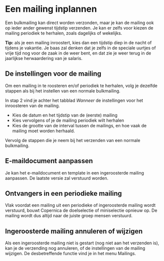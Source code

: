 # Een mailing inplannen

Een bulkmailing kan direct worden verzonden, maar je kan de mailing ook
op ieder ander gewenst tijdstip verzenden. Je kan er zelfs voor kiezen
de mailing periodiek te herhalen, zoals dagelijks of wekelijks.

**Tip:** als je een mailing inroostert, kies dan een tijdstip diep in de
nacht of tijdens je vakantie. Je baas zal denken dat je zelfs in de
speciale uurtjes of vrije tijd nog voor de zaak in de weer bent, en dat
zie je weer terug in de jaarlijkse herwaardering van je salaris.

De instellingen voor de mailing
-------------------------------

Om een mailing in te roosteren en/of periodiek te herhalen, volg je
dezelfde stappen als bij het instellen van een normale bulkmailing.

In stap 2 vind je achter het tabblad *Wanneer* de instellingen voor het
inroosteren van de mailing.

-   Kies de datum en het tijdstip van de (eerste) mailing
-   Kies vervolgens of je de mailing periodiek wilt herhalen
-   Kies de grootte van de interval tussen de mailings, en hoe vaak de
    mailing moet worden herhaald.

Vervolg de stappen die je neem bij het verzenden van een normale
bulkmailing.

E-maildocument aanpassen
------------------------

Je kan het e-maildocument en template in een ingeroosterde mailing
aanpassen. De laatste versie zal verstuurd worden.

Ontvangers in een periodieke mailing
------------------------------------

Vlak voordat een mailing uit een periodieke of ingeroosterde mailing
wordt verstuurd, bouwt Copernica de doelselectie of miniselectie opnieuw
op. De mailing wordt dus altijd naar de juiste groep mensen verstuurd.

Ingeroosterde mailing annuleren of wijzigen
-------------------------------------------

Als een ingeroosterde mailing niet is gestart (nog niet aan het
verzenden is), kan je de verzending nog annuleren, of de instellingen
van de mailing wijzigen. De desbetreffende functie vind je in het menu
Mailings.
